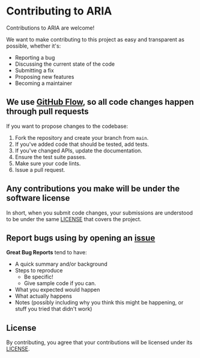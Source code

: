 # Contributing to ARIA

Contributions to ARIA are welcome! 

We want to make contributing to this project as easy and transparent as possible, whether it's:
- Reporting a bug
- Discussing the current state of the code
- Submitting a fix
- Proposing new features
- Becoming a maintainer

## We use [GitHub Flow](https://guides.github.com/introduction/flow/index.html), so all code changes happen through pull requests
If you want to propose changes to the codebase:

1. Fork the repository and create your branch from `main`.
2. If you've added code that should be tested, add tests.
3. If you've changed APIs, update the documentation.
4. Ensure the test suite passes.
5. Make sure your code lints.
6. Issue a pull request.

## Any contributions you make will be under the software license
In short, when you submit code changes, your submissions are understood to be under the same [LICENSE](LICENSE) that covers the project.

## Report bugs using by opening an [issue](https://github.com/kallitsis/ARIA/issues)
**Great Bug Reports** tend to have:
- A quick summary and/or background
- Steps to reproduce
  - Be specific!
  - Give sample code if you can.
- What you expected would happen
- What actually happens
- Notes (possibly including why you think this might be happening, or stuff you tried that didn't work)

## License
By contributing, you agree that your contributions will be licensed under its [LICENSE](LICENSE).
